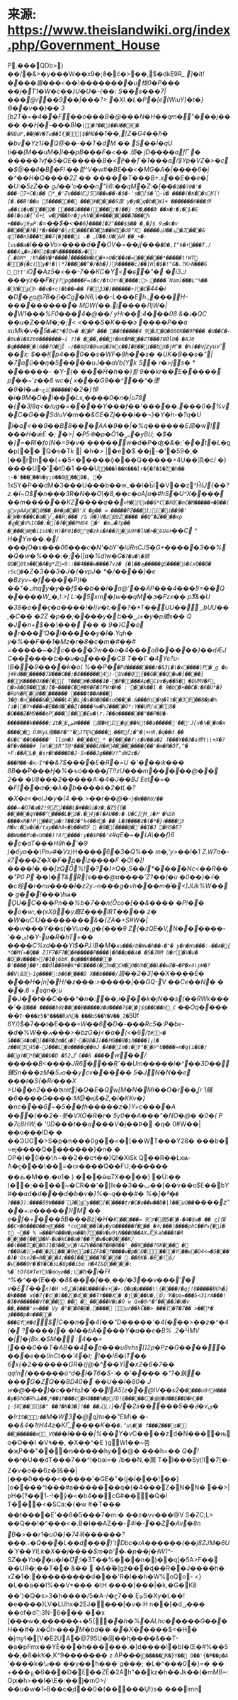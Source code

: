 # 来源: https://www.theislandwiki.org/index.php/Government_House

P.���QDb> ) ��/�&>�y���W��x9�;ϑ�ć�>��,$�dkE9Ɍ_ _] �lt!����庿���<��\��������uْ栊0�P��� ��j�T1�W�c��}U�U҆�-{��: S��s���7|���@r ��9� �|���?>  �Xl.�L� P�[e(WɩuY)�t�}ϴ��v��)�� 3 [b2T�=�4��F��o���B�@���N�H��qm�"���j���� ��Ӊ�-���Bl�`\�?��i��U��9� �N8uՒ,��@�V�Tѥ��Iا�|$�MG�`�1��,[Z�G4��ℏ� �bv�Yz1˨�Q@��-��T�d׈M �� Ѕ��İ�qU ti��[M��uM�]I��pB�ׅ��F�<�� 烦� jD����afҐ � �����1vf�5�OE�����B�<P̞��ۖ] �1���a/$Yp�VZ�>�c �$@��lI�B�Fl ��폍^V�w#�BE��<�MG�A�|����6�j �^��H�Q����2Z �� �����T���B+.x��E��e�[ �U:�5zZ�� gJ��'o���n"ii6:��qM�Z:�[��`�1��?0�'� ���-7+C�i�� *_�'Z u���U}5X��w��-�$�-'s�޿[$�́-ū� ����(�Ҟ��sK{![�.��B!��u 5����֔�� ���ǂ����S菝 y�y�q�b�W1+ �������б���㐼ܡ��ii�u���Q� ���1����(���;�)��} 쌋�٫���Ֆ ��x�:�;�L�E ��(�oi�{'G+L w�M��hr�jүkV��#�������J���% +���wjܤ9P:�`=��$�<�`�6}����[�2^���$$�� �,�ַ]$ 9ܫ�c�v �����)�[*�r���*�|z$␞���E�D�b��WQ�d8"X �����ܓU��ܛ�J���& qT��nS���t��7{�j���i .� ,Ừ҄��:U�&M ��_+�-lvu��a�`I���Vo>����d��OV�=��j[���`�D�,I^k�+���T./���Xܜ�>J�Kz�а�%�������ޗ�:{.�bM*_:K%��V�*����]�����W�U�+>O�C��4�=������*�����t!WT  ��{�c(y�!�\\*7�����^�/�b�})k�����c]��]H|�$�!"G�.?K>N���G _tt'`iO�Az5�<��-7��KC�Y\<�ɕ\�"� �i3ك ���yz��F`�{ý?pg����F=i�c/�tѺ܅<;���� �!۲����́Nam)���L"%�� �V�ph-��v�+c)�b��=�� F�Ҙ 3�)������+)� C�`͞44�i �D�ڿq@7B�{i�Cg�N6,\��-L���Eh.,� ��H-���������� MDW{��.i����ЛjW�|�W1���%F0���4�@��/ yHr� �:ۃ�& 08���4�QC ��u�Z��M�;�;< <���S�K���ɔ ����P��a xuMk�v�5`�ޓ�C*�֕]D=� ��P ��� ��t�����4 9�J�Q�66OK��9P��� �U��C�-�0u�i�8Z66�������~i ?)�  ���,��� !�mK�M���ZT���7BǾlD� �AJ0 �q������\6��?O�Ǐ ̵/��X@X�BveQ�3Wc��[�E��i��bX�jM^� �%(��`vjzyuv' ��x: $��Ķp4��0��s�WF�8h��s� �UK�B��s�"|�7a(i��ŋ�5�� ��uJ��aVb(Yk S� r�>js� * ������- �Y-(� ���Ȟ�h��)팔 9��kr��E����� p��~'z��8 wc�[ x���G9��^��^�堻 �9�I�`ѩ�~ڃi������`)�2�}悼�i�9M�D�l���Ls,����0�n�|o78 �{�3j8q<�/ug�=����Y���f��'�����.���0�%v�C�G��S݊aiuV�m��&ϾE�Zj���i��¬}�Y�h-�?q�U i�a<��9��B8���AA�9��|�%q������E巼�w!̞���H�ǽE �; �>| �P5֎�p�Ö\ݾ�1�yBU; �$� �}=�RI�fo(N�=9�v� �����w�d�P�ʤ�&�;'��t�L_�g �p(�� Q�s�Tk | �h�> |�e׷�$ ��j-�'�59�,� [��rtn��{+�5<�����ǭ���Q�����=4U��浜�c/ �}����U�'�t0�1 ���U`���آ��K���[r�{�f�1�Z�h�� :~�'�����%�y;o��0@ֻ��B�, `� 1xSY�P��dM�3���U���b��w_��l�Ӹ�V��z_^Ĥ(J{��?z.�l~O$�n���3R�N��O\�8,��c�oA[a�#_hS�U^X���� ��m������KZ����q��`>M�Ꞃx�� 6*C�XQ�nC�M�����+�Ѳ��( gvpAAp�峽��_�#�p��B'X �g�� = �����PZ���1;i�i��9�' �W�r���C�a�/ے��R;��� /S R�}V�zB9Z���� ��Q^�Z����xp چ�܁��V%1C��:�[�f���PHO4 �' �mݠ�?p�� ����W@�i1sU�֔;H)�F01�0"@�zks�A��)�&9F�lN�>�GUeͰ`��C ^ H�Yw��.�/���jO�s���06���c�N_'�bY'�lϋR nCJS�G+�����3��%�Q�w�%���:�;�I]a�%dIw�G`�?�u�\�䤽0Q�0tn���A�g*Z=9::��4���w����7vz�  {�l��ԡ�����gS����s�ċxQ��B� r5c�`�Z�3��3�J�{�vpJ� *�/����)�e �Bzyv~�f����P)l� ��"�كnqy�y��f$��b��l�a@'��AP���4���8=��Q�����W_�,I:>[ L:�5xm�)w��qM�ݏܸ�Fzx��.pޯ3&�U �38�o��ϛ�a����!�I)v�t.��?�*T��UU�� _bUU�� ,�C�� �2Z �p��;�޸���y�Ե ��ݰ+�y�p䌒s�� Q �J�n+$��\��� �� � 9�}C�o𬑤�r���'Q�i�����y�I�.Yqh� y�%��F��1�Mz�r�8�c�m�#��# =�����~�2c���*�3w��o�4���a8�����}��dÆJ C������Ե��u�q�*���CB T��ʕ �4Ye?u-\B��9����k�o( %��P�`�Pd��������r�&3L�\�x����|P�_g �u j#kd�������7B���C��;�8������4)-Ue��Q{��G���Q�w�]����}��K����ОX��{�[ T���#�d���1�-�P����Ap�؝C߇x�y��5� �QUⷪMV�F̢ �>A�QB���/I�~����C�#�9�E�1PW٢�H� : ��k��1 � 9�b�+��C�:�6�U*�}�Ra%�R�8�������� ����t��A��� 3�@:�>����&�J���L4�Lj�s�8�O��suB���.&���0s�Ҷ�lt��3΂E��B�p�%(i�|�Y+���=�E��d���Z(����߆w�%J����0*:Y��UM/a�8� �O���Z�M9���eP���[���Ew�\r.7��е�������"��P�U�-�������k�����;߁t�EښW���� 錐�HI�g��kt��a�����'��' J[v�߆��n�x ܵ����� ÖƎKyL贈��F�^"�JTĘ%���� ��Bf;�^�|+nR,�q��d �� �V�C'��b�����' llom�) ����X_* �{����Y:c�V��a�2 T���Y��3�a琾t\\+X�?�F�v����# ]m\�$R"T@ˢ��� ���LH�#4�������{��'�m�R�OT,^� +F:��ӐL�_�sr�h����D�J-S>���Jg���V!^dW2ɛ�/���M��~�x̷I*�`�&7$����E�Я�=U �'���ik��� 8B��ͭP���Ӈ�%�ԅȯ����ʄT!!zU���m���\��@�� 2�� �I\/8���2�����A:�4�J��BJ Eet�=� �F[��a�̀;�λ�b����k�2�tL�?�X�e<�̷o\J�y �(4.��.>��r��@�-`}�W��RU/�� ���ޞ�D7�a�2!9ZJ���L �#��Gi�z�;�ZS{ۧG� �����qY���^����Լ�3�.�4j�(�AU��:� U�C]M ߂�:؁ �%Sh ����xR�!P\��8a�:T��3�"k4��d� ��_L�3����z�(�*�}Ͱ����3 M�v:�u�ȏ�/tap��hA<�b��WBӲ  �8�[����@�'��I�J �HS�E?��Wϖ��Po�«U0��)?4!����:y��$P��'4`#qE�~�ԼA\��ƒ)6 �c�aT���H9h�'�9 )�бyɐ��\Pnޏ#�Vz)H����6�3�Q%�� m�\,'y>��l�1 Z.Ԝ7a�-ќ7���Z�X�F�д�iz����F �O)�[!����I�,��[zQȪ%!�?�)>Q�;S��/*����Nc<��R���"P0 P ̄��\�T&R{s���@a����'Z?��(�u  �0��)�۾!� �c䀬�r�nu����l�z2yނn���g�vh���m�ͦ�<]JUk%W�� � g��!���\hѩ� ǪU�C���Pn��%b�7��n(Őco�[��&���� �P!�� �o�w:,�(xXᾄ�y麚Z���lRT���� ż� �W�uCٲU��������&�{ZA�+S#W�|��w���Y��s(�Vua�,g�{���9 Z{�zQE�V,N������-'��ىt�Y-u�R�hT=�� ����C%xd���Yl$�PJ.lB�M�`κu���/D�Ww�h��-�"� y�n�Hs���:-��A�{ *O�M(=�Q�� ZJF7�F7��#�����P����|�0��p��Ѧ� �S�JNM U�r�V�u� �D׹�V����>?�1�j6bK_�q���K����� �'����j��*;��ؒdl��B#�k*�C����(�3m�CH�O�Uh���L��wZ�~�P�x4\pH�?��V\B3~1g����:b�6����D X��b����/`崫��2�3]��X����Ē� ���H�|n]�H/�z���:>�����|��GQ-V ��Ce��N� � ��.6 +eqn�;u �J��t��C���^�n�:��;i���k�ȷN��s(��RWk����'�`㵣��� �����h8E͛����B�����z�d����7$��j$$��D��Ȣ_C` ��Oq���� ��t-_�`��z5�"����Ra%� ���bS��Y�V��_2�`5Ʋf 6Y/)$�7��t�E�_��=W��6�D�-���Rc5�:P�be-�d�%W��ߍ���>�bzG�j<�a�(<�6/ҭ`#<� S���4�o�[��R�žm�Cyͅ�]-�@8�J/��Ԗ6��8�iň����]ٷ]� z��N545�-J���L�ɑ����q��mJ_�A��In�:�Y"��Ҏ"U����=n�q(i�E�/��gǀ�*B���b�D �5ڲ2 G��6 ���`�w��/�����B<����JR 6���Ŗˇ��Um�����l�^��3D��錬Sn���zM�ޒ5o��ycv����� 5�JN�N��e ���t�S{�Rr���X >U��n2���ʦmt]�Q�E�Qw[M �N�Ml��O�r��ʆr 1艤�6����G����:M@�қ&�Z,�i�KKv�}�nc���6~�5��fh�����z�}Y+c����A ���(��2�-뵻�VXO�R�r� 5y0��A���"�NO�@� �0�( P �7cׅ8HW;� '!)D���t��a���V�j_��Ϸ� �q� 0#W��|��o���lD� � ��ϿUO�>S�p�n���0g��<�[��WT���Y28� ���b� =ej����Q�������}�n� � OP�)�(I��\h~��2��cߞ��)Q!�XiSk Q��R��Lxѩ-Ʌ�ϛ���\��=�cɍ ����Q��FU;������ ��ܞ�M��.�o1� ) ���݊ʉҩ7X��힦��] �Ù:�� )��;����~�CR��'�[lk��ب��3��[��v��o$E��b*Y#��ad�d���d�b�*v�}%�-q���#� %�]�ª�`� )���3):����B9W����¯J�gy���[�����tr�C�o��w��D�|l��uO��`����\z"��+:e�����}IM �� e�f�+\���5B���Bz]�H�`K�����= 9r�旒5��-�4�$w� �� ς]惵��C<�6 ���D��> @��� *co8���l�y�yG������f���_�ߢ;���)����phC��Pӿ{�i� t ~�� % =���P4��W�pm��b7��V�u9\N���Q��AXگkab���t�R ����{��B�H-�u�kĊ��a�!��?�w�o�Q���K/��(���I��0J1�S��v�!&2V��0�T�H�B��'_��9���?GK���⩻ � r��B&�}=���2L���9eʑ�1ZFb�f����w�p�O�׍���Y��w�O4<=�5����)�'Osv2�=8���4;���[�����7��6� .��8K�.�E�(&/�v���Or�ٲ�Y�C�sL�8p��ibo H�4I&Q����: %�́tOfG#TeYV�mѸe��;\�`h�i�Fɫ ^%�^��*{E��:�8& ���$[$��,��/�3��v���'� v�ET��`n)�H >8ߨ�|��U���6�x+�>.Q�q�p���� \\{����/�qj!8�����BG%�}�k���� x0�7{�c�)��2�d���Tr���X� �j���U�,Ȏ;ް K�po=���5<31rA���!�I�#������Vƭ��� �� �_�����V�ʟ�O w Qx�0ז"�^����J�U�v ��,��� �'x=��� Vy �"��0�@�,���� ur��kČ��> ���]�T�7�� >��*� ҙ����p�n���� ���Ef#�d`$|C��n��4(��"D�����'�4(���>��z�^�4(� ?����(� �I��bA����Y�a��e�B% .2�ӴMV �|]�{Bx.�SM� :4��=[���0��T�AB��4�a���u8vhs[]2ρ�Pz�G��������e��(InCt��'4�t; !��!6�\T�� 6x{�2������GR�{j@�^��Yĺ�x2�_6�7�� qq!n{������ù^d� I�T6�S-:� �'���� �"?�釻� ���G�ZQ��BD40� ��U��I�80� J w�@���)�c��Hqž�'��lA5(z��@lV��s2�`����u0!H��� �y�5hO�R%ݫ��ط*��ih���c�H8���%�p?D!E�����C�슕@�d��E��D�H�� į-5K��S$�" ��?�K�ޕ�� ��![�3L :`)�/�2s�����ߥ��5_�vې� �!r`1S�;��`M�W3�@q}to��"EM\� �-��&4�1tH44z�KҐ_����K��`�.ܑ'u\�� f���Z ���s� ��������m_V0��`�l����|%��Y�v*C����zd�N� ���њo�O��I �V٩��, �X��^�E }gW!��~쭘�җP��"���מ�����hy��@� ���h=�� _Q�!�� _ʴ�U��dT���7��^!�bai=� /b��N,�䓟 T�l���Sy(!I�7[�-Z�v�o��6z�]&��|(���0����<�����'�GE�"�(j�Í���!��}[o����^I���#a�������q�(�4���Z�N�N� ��>| pH�[?��1֊-!�yͨ�<�b4��cG#���Q�l T���<�SCa:�{�w #�T��� ��t�ׄ���E'��8�5���7�m:� ��z�vv���@V S�ZC;L> ��Q��!�^���<�.B�I��AZ�*�-4i�-��Z�Av�8n B�>��r1�u0�)�74욖������?���.˖�Q���L��d���)'tDbc�rA�݁�����(��j8ZJM�6U�Ύ��YILk�X��j����$m�b'�˗�p��j �˧W1^-SZ��Ya��u�I�Ʊ*;l�ӞТ��%���n�)��q[�5A>F�� ��UЯ�;��T�� &��  �&�ٗ�]g߶���ɖ��R��J����h� xZ�1�:�֒���� ����d�� �'R�l��h�W%oQo- <}�L��a��I%��V*��� �tH ����]���|�k,�G�К8 ��')�Q�s>3�h����/5�A-/�ʗ7�� ȨܤS�Xy�L��!�e����)LV�LUhx�2EJ����[�v�:H n��[�dۍ��� ��of�d߰3N-6��� ��x [���w�,������+�5{*��h�%�ALhc�����G���H��#� k�Ȱl>���M�bd�� ��X��*���$<�H� �jmyߔ�[V�E2UA�@795U�阆��ԧ����&��T-�a�pFmx��YË���h������.�]d����l�bI�Œ�#%��5��,�8�kҞ�,K^9������� z AP���j`�����R�}Y�� O��'{�P��p�A` '����k�\ޖ�� ��y��h���`g���; �L�^���0�}=� �� +���؏�6���D�۟ξ��ZЀ�2Ah"��kz�h��Jk��(�mMB~:Oԗ�h>��I�\E�:��j�mO>/��u�w� ބ1B��c�̲d��0�(�����Ų!}s� ���imn 
